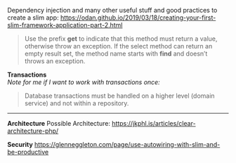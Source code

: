 Dependency injection and many other useful stuff and good practices to create a slim 
app: https://odan.github.io/2019/03/18/creating-your-first-slim-framework-application-part-2.html  

> Use the prefix **get** to indicate that this method must return a value, otherwise throw an exception. If the select method can return an empty result set, the method name starts with **find** and doesn’t throws an exception.  
  
  
**Transactions**  
*Note for me if I want to work with transactions once:*
> Database transactions must be handled on a higher level (domain service) and not within a repository.
---
   
**Architecture**
Possible Architecture: https://jkphl.is/articles/clear-architecture-php/  

**Security**
https://glenneggleton.com/page/use-autowiring-with-slim-and-be-productive
  
  


